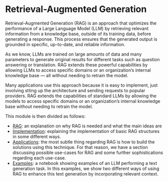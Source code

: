 # Retrieval-Augmented Generation

Retrieval-Augmented Generation (RAG) is an approach that optimizes the performance of a Large Language Model (LLM) by retrieving relevant information from a knowledge base, outside of its training data, before generating a response. This process ensures that the generated output is grounded in specific, up-to-date, and reliable information. 

As we know, LLMs are trained on large amounts of data and many parameters to generate original results for different tasks such as question answering or translation. RAG extends these powerful capabilities by allowing LLMs to access specific domains or an organization’s internal knowledge base — all without needing to retrain the model.

Many applications use this approach because it is easy to implement, just involving stting up the architecture and sending requests to popular providers.
RAG extends the capabilities of standard LLMs by allowing the models to access specific domains or an organization’s internal knowledge base without needing to retrain the model.

This module is then divided as follows:

- [RAG](01-RAG.md): an explanation on why RAG is needed and what the main ideas are
- [Implementation](02-implementation.md): explaining the implementation of basic RAG structures in some different ways.
- [Applications](03-applications.md): the most subtle thing regarding RAG is how to build the solutions using this technique. For that reason, we have a section discussing possible use-cases for RAG and some further sophistications regarding each use-case.
- [Examples](04-RAGexamples.ipynb): a notebook showing examples of an LLM performing a text generation task. In this examples, we show two different ways of using RAG to enhance this text generation by incorporating relevant context.
